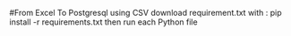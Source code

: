 #From Excel To Postgresql
using CSV 
download requirement.txt with : pip install -r requirements.txt
then run each Python file 
